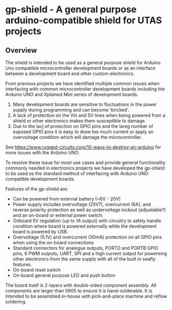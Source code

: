 # gp-shield - A general purpose arduino-compatible shield for UTAS projects

## Overview
The shield is intended to be used as a general purpose shield for Arduino Uno compatible microcontroller development boards or as an interface between a development board and other custom electronics.

From previous projects we have identified multiple common issues when interfacing with common microcontroller development boards including the Arduino UNO and Xplained Mini series of development boards.
1. Many development boards are sensitive to fluctuations in the power supply during programming and can become 'bricked'.
1. A lack of protection on the Vin and 5V lines when being powered from a shield or other electronics makes them susceptible to damage.
1. Due to the lacj of protection on GPIO pins and the lareg number of exposed GPIO pins it is easy to draw too much current or apply an overvoltage condition which will damage the microcontroller.

See https://www.rugged-circuits.com/10-ways-to-destroy-an-arduino for more issues with the Arduino UNO.

To resolve these issue for most use cases and provide general functionality commonly needed in electronics projects we have developed the gp-shield to be used as the standard method of interfacing with Arduino UNO compatible development boards.

Features of the gp-shield are:
- Can be powered from external battery (~6V - 20V)
- Power supply includes overvoltage (25V?), overcurrent (6A), and reverse polarity protection as well as undervoltage lockout (adjustable?) and an on-board or external power switch.
- Onboard 5V regulation (up to 1A output) with circuitry to safely handle condition where board is powered externally while the development board is powered by USB.
- Overvoltage (5.1V) and overcurrent (30mA) protection on all GPIO pins when using the on-board connections
- Standard connectors for analogue outputs, PORTD and PORTB GPIO pins, 6 PWM outputs, UART, SPI and a high current output for powereing other electronics from the same supply with all of the built in seafty features.
- On-board reset switch
- On-board general purpose LED and push button

The board itself is 2-layers with double-sided component assembly. All components are larger than 0805 to ensure it is hand-solderable. It is intended to be assembled in-house with pick-and-place machine and reflow soldering.
